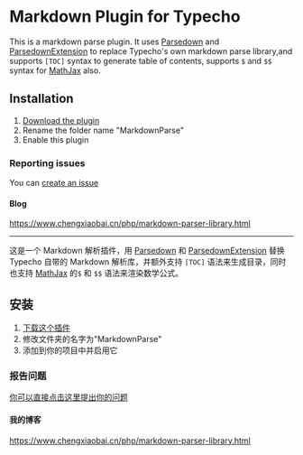 Markdown Plugin for Typecho
=========================

This is a markdown parse plugin. 
It uses [Parsedown](https://github.com/erusev/parsedown) and [ParsedownExtension](https://github.com/mrgeneralgoo/parsedown-extension) to replace Typecho's own markdown parse library,and supports `[TOC]` syntax to generate table of contents, supports `$` and `$$` syntax for [MathJax](https://www.mathjax.org) also.

## Installation

1. [Download the plugin](https://github.com/mrgeneralgoo/typecho-markdown/archive/master.zip)
2. Rename the folder name "MarkdownParse"
3. Enable this plugin

### Reporting issues

You can [create an issue](https://github.com/mrgeneralgoo/typecho-markdown/issues/new)

####  Blog

https://www.chengxiaobai.cn/php/markdown-parser-library.html

------

这是一个 Markdown 解析插件，用 [Parsedown](https://github.com/erusev/parsedown) 和 [ParsedownExtension](https://github.com/mrgeneralgoo/parsedown-extension) 替换 Typecho 自带的 Markdown 解析库，并额外支持 `[TOC]` 语法来生成目录，同时也支持 [MathJax](https://www.mathjax.org) 的`$` 和 `$$` 语法来渲染数学公式。

## 安装

1. [下载这个插件](https://github.com/mrgeneralgoo/typecho-markdown/archive/master.zip)
2. 修改文件夹的名字为"MarkdownParse"
3. 添加到你的项目中并启用它

### 报告问题

[你可以直接点击这里提出你的问题](https://github.com/mrgeneralgoo/typecho-markdown/issues/new)

#### 我的博客
https://www.chengxiaobai.cn/php/markdown-parser-library.html